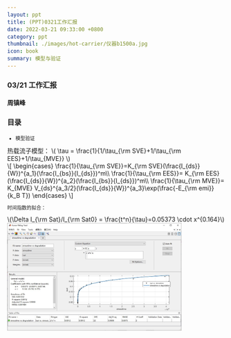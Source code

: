 ```yaml
---
layout: ppt
title: (PPT)0321工作汇报
date: 2022-03-21 09:33:00 +0800
category: ppt
thumbnail: ./images/hot-carrier/仪器b1500a.jpg
icon: book
summary: 模型与验证
---
```


<style>
    .twocolumn {
      display: grid;
      grid-template-columns: 1fr 1fr;
      grid-gap: 10px;
      text-align: center;
    }
    p {
      font-size: 80%;
      text-align: left;
    }
    table, ul, ol {
      font-size: 80%;
    }
</style>

<div class="reveal">
  <div class="slides">
    <!-- 标题 -->
    <section>
      <h3>03/21 工作汇报</h3>
      <h4>周镇峰</h4>
    </section>
    <!-- 目录 -->
    <section>
      <h3>目录</h3>
      <ul>
        <li>模型验证</li>
      </ul>
    </section>
    <!-- 模型验证 -->
    <section>
        <section>
            热载流子模型：
            \(
                \tau = \frac{1}{1/\tau_{\rm SVE}+1/\tau_{\rm EES}+1/\tau_{MVE}}
            \)
            <br/>
            \[
                \begin{cases}
                \frac{1}{\tau_{\rm SVE}}=K_{\rm SVE}(\frac{I_{ds}}{W})^{a_1}(\frac{I_{bs}}{I_{ds}})^m\\
                \frac{1}{\tau_{\rm EES}}= K_{\rm EES}(\frac{I_{ds}}{W})^{a_2}(\frac{I_{bs}}{I_{ds}})^m\\
                \frac{1}{\tau_{\rm MVE}}= K_{MVE} V_{ds}^{a_3/2}(\frac{I_{ds}}{W})^{a_3}\exp(\frac{-E_{\rm emi}}{k_B T})
                \end{cases}
            \]
        </section>
        <section>
            <p>时间指数的拟合：<br/></p>
            \(\Delta I_{\rm Sat}/I_{\rm Sat0} = \frac{t^n}{\tau}=0.05373 \cdot x^{0.164}\)
            <img src="./images/hot-carrier/40nm_stresstime_isat_exp_fit.md.jpg" style="width: 80%"/>
        </section>
        <section data-markdown>
            <script type="text/template">
            根据论文，取 $a_1=1$，$a_2=3$，$a_3=12$，拟合得到

|$V_{ds}$|$K_{\rm SVE}'$|$K_{\rm EES}'$|$K_{\rm MVE}'$|R-square|
|--------|--------------|-----|--------|--------|
|-2|-0.434|3.778e+06|2.857e+34|0.988|
|-1.8|0.008001|1.014e+05|3.32e+34|0.9998|
|-1.6|-0.1872|9.232e+05|2.063e+34|0.9993|
|-1.4|-0.0821|4.531e+05|1.622e+33|0.9264|
|-1.21|-0.09683|2.977e+05|3.424e+33|0.9645|
            </script>
        </section>
        <section>
            <p>拟合效果如图所示：（\(1/\tau\) vs \(|I_{ds}/W|\)）</p>
            <div style="display:flex;flex-wrap:wrap;">
            <img src="./images/hot-carrier/40nm_isat_1_div_tau_fit_-2V.jpg" style="width: 33%"/>
            <img src="./images/hot-carrier/40nm_isat_1_div_tau_fit_-1.8V.jpg" style="width: 33%"/>
            <img src="./images/hot-carrier/40nm_isat_1_div_tau_fit_-1.6V.jpg" style="width: 33%"/>
            <img src="./images/hot-carrier/40nm_isat_1_div_tau_fit_-1.4V.jpg" style="width: 33%"/>
            <img src="./images/hot-carrier/40nm_isat_1_div_tau_fit_-1.21V.jpg" style="width: 33%"/>
            </div>
        </section>
        <section>
            数据来源：
            <blockquote><p><small>
            A. Bravaix, V. Huard, D. Goguenheim and E. Vincent, “Hot-carrier to cold-carrier device lifetime modeling with temperature for low power 40nm Si-bulk NMOS and PMOS FETs,” 2011 International Electron Devices Meeting, 2011, pp. 27.5.1-27.5.4, doi: 10.1109/IEDM.2011.6131625.
            </small></p></blockquote>
        </section>
    </section>
    <!-- <section>
        <section>
            <p>NBTI的影响</p>
            <img src="./images/hot-carrier/STRESS-Relaxation.jpg">
        </section>
        <section>
            <p>①常用方法：直接减去相同下栅压的NBTI分量</p>
            <ol>
                <li>
                    测量HC应力（$V_{gs}=V_{ds}=V_{dd}$）下的退化 $\Delta V_{th}^{\rm HC\_TEST}$
                </li>
                <li>
                    测量NBTI应力（$V_{gs}=V_{dd},V_{ds}=0$）下的退化 $\Delta V_{th}^{\rm NBTI}$
                </li>
                <li>
                    计算HC退化 $\Delta V_{th}^{\rm HC}=\Delta V_{th}^{\rm HC\_TEST}-\Delta V_{th}^{\rm NBTI}$
                </li>
            </ol>
        </section>
        <section>
            <p>② Y. Mitani等人：通过恢复量来反推NBTI分量。这是由于NBTI存在恢复效应，而HCI暂未观察到恢复效应。</p>
            <ol>
            <li> 测量NBTI下的回复率：
            \(
                R=\Delta I_D^R/\Delta I_D^{\rm NBTI\_TEST}
            \)</li>
            <li>计算HCI下的NBTI分量：
            \(
                \Delta I_D^{\rm NBTI} = \Delta I_D^{R'}/R
            \)</li>
            <li>计算HCI下的HCI分量：
            \(
                \Delta I_D^{\rm HC}=\Delta I_D^{\rm HC\_TEST}-\Delta I_D^{\rm NBTI}
            \)</li>
            </ol>
            <blockquote><p><small>
            Y. Mitani, S. Fukatsu, D. Hagishima and K. Matsuzawa, "Lifetime prediction of channel hot carrier degradation in pMOSFETs separating NBTI component," 2012 IEEE International Conference on IC Design & Technology, 2012, pp. 1-4, doi: 10.1109/ICICDT.2012.6232842.
            </small></p></blockquote>
        </section>
        <section>
            <p>③Akiko Masada等人：可以监测栅电流密度 $J_g$ 来分离NBTI分量。</p>
            <ol>
            <li>
            通过 NBTI 测试求出 $\Delta V_{\rm th}-J_g$ 的关系式
            </li>
            <li>
            将 HC 应力下的 $J_g^{\rm HC}$ 代入求得 $\Delta V_{\rm th}^{\rm NBTI}$
            </li>
            <li>
            \(
                \Delta V_{\rm th}^{\rm HC}=\Delta V_{\rm th}^{\rm Total}-\Delta V^{\rm NBTI}_{\rm th}
            \)
            </li>
            </ol>
            <blockquote><p><small>
            Masada, A., Hirano, I., Fukatsu, S., & Mitani, Y. (2010). "Method of Decoupling the Bias Temperature Instability Component from Hot Carrier Degradation in Ultrathin High-kMetal–Oxide–Semiconductor Field-Effect Transistors." Japanese Journal of Applied Physics, 49(7), 071102. doi:10.1143/jjap.49.071102.
            </small></p></blockquote>
        </section>
    </section> -->
    <section>
        <p>下两周安排：实验</p>
    </section>
    <section>
      <p>谢谢聆听</p>
    </section>
  </div>
</div>
